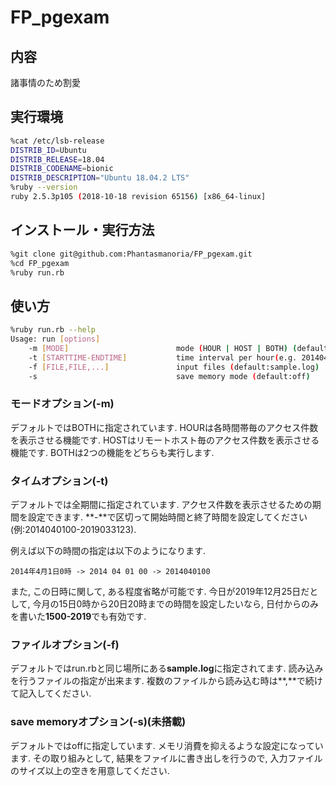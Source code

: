 # FP_pgexam

## 内容

諸事情のため割愛

## 実行環境

```sh
%cat /etc/lsb-release
DISTRIB_ID=Ubuntu
DISTRIB_RELEASE=18.04
DISTRIB_CODENAME=bionic
DISTRIB_DESCRIPTION="Ubuntu 18.04.2 LTS"
%ruby --version
ruby 2.5.3p105 (2018-10-18 revision 65156) [x86_64-linux]
```

## インストール・実行方法

```sh
%git clone git@github.com:Phantasmanoria/FP_pgexam.git
%cd FP_pgexam 
%ruby run.rb
```

## 使い方

```sh
%ruby run.rb --help
Usage: run [options]
    -m [MODE]                        mode (HOUR | HOST | BOTH) (default:BOTH)
    -t [STARTTIME-ENDTIME]           time interval per hour(e.g. 2014040100-2019033123)(def:all)
    -f [FILE,FILE,...]               input files (default:sample.log)
    -s                               save memory mode (default:off)
```

### モードオプション(-m)

デフォルトではBOTHに指定されています. 
HOURは各時間帯毎のアクセス件数を表示させる機能です.
HOSTはリモートホスト毎のアクセス件数を表示させる機能です. 
BOTHは2つの機能をどちらも実行します. 

### タイムオプション(-t)

デフォルトでは全期間に指定されています. 
アクセス件数を表示させるための期間を設定できます. 
**-**で区切って開始時間と終了時間を設定してください(例:2014040100-2019033123).

例えば以下の時間の指定は以下のようになります. 

```
2014年4月1日0時 -> 2014 04 01 00 -> 2014040100
```

また, この日時に関して, ある程度省略が可能です. 
今日が2019年12月25日だとして, 今月の15日0時から20日20時までの時間を設定したいなら, 
日付からのみを書いた**1500-2019**でも有効です. 

### ファイルオプション(-f)

デフォルトではrun.rbと同じ場所にある**sample.log**に指定されてます. 
読み込みを行うファイルの指定が出来ます. 
複数のファイルから読み込む時は**,**で続けて記入してください. 

### save memoryオプション(-s)(未搭載)

デフォルトではoffに指定しています. 
メモリ消費を抑えるような設定になっています. 
その取り組みとして, 結果をファイルに書き出しを行うので, 
入力ファイルのサイズ以上の空きを用意してください. 
